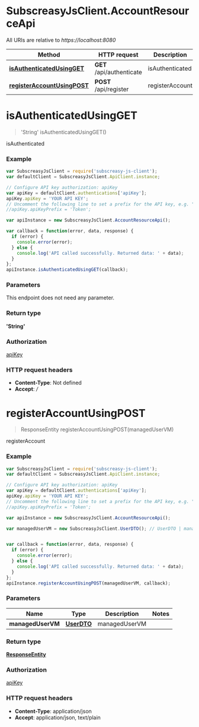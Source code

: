 # SubscreasyJsClient.AccountResourceApi

All URIs are relative to *https://localhost:8080*

Method | HTTP request | Description
------------- | ------------- | -------------
[**isAuthenticatedUsingGET**](AccountResourceApi.md#isAuthenticatedUsingGET) | **GET** /api/authenticate | isAuthenticated
[**registerAccountUsingPOST**](AccountResourceApi.md#registerAccountUsingPOST) | **POST** /api/register | registerAccount


<a name="isAuthenticatedUsingGET"></a>
# **isAuthenticatedUsingGET**
> &#39;String&#39; isAuthenticatedUsingGET()

isAuthenticated

### Example
```javascript
var SubscreasyJsClient = require('subscreasy-js-client');
var defaultClient = SubscreasyJsClient.ApiClient.instance;

// Configure API key authorization: apiKey
var apiKey = defaultClient.authentications['apiKey'];
apiKey.apiKey = 'YOUR API KEY';
// Uncomment the following line to set a prefix for the API key, e.g. "Token" (defaults to null)
//apiKey.apiKeyPrefix = 'Token';

var apiInstance = new SubscreasyJsClient.AccountResourceApi();

var callback = function(error, data, response) {
  if (error) {
    console.error(error);
  } else {
    console.log('API called successfully. Returned data: ' + data);
  }
};
apiInstance.isAuthenticatedUsingGET(callback);
```

### Parameters
This endpoint does not need any parameter.

### Return type

**&#39;String&#39;**

### Authorization

[apiKey](../README.md#apiKey)

### HTTP request headers

 - **Content-Type**: Not defined
 - **Accept**: */*

<a name="registerAccountUsingPOST"></a>
# **registerAccountUsingPOST**
> ResponseEntity registerAccountUsingPOST(managedUserVM)

registerAccount

### Example
```javascript
var SubscreasyJsClient = require('subscreasy-js-client');
var defaultClient = SubscreasyJsClient.ApiClient.instance;

// Configure API key authorization: apiKey
var apiKey = defaultClient.authentications['apiKey'];
apiKey.apiKey = 'YOUR API KEY';
// Uncomment the following line to set a prefix for the API key, e.g. "Token" (defaults to null)
//apiKey.apiKeyPrefix = 'Token';

var apiInstance = new SubscreasyJsClient.AccountResourceApi();

var managedUserVM = new SubscreasyJsClient.UserDTO(); // UserDTO | managedUserVM


var callback = function(error, data, response) {
  if (error) {
    console.error(error);
  } else {
    console.log('API called successfully. Returned data: ' + data);
  }
};
apiInstance.registerAccountUsingPOST(managedUserVM, callback);
```

### Parameters

Name | Type | Description  | Notes
------------- | ------------- | ------------- | -------------
 **managedUserVM** | [**UserDTO**](UserDTO.md)| managedUserVM | 

### Return type

[**ResponseEntity**](ResponseEntity.md)

### Authorization

[apiKey](../README.md#apiKey)

### HTTP request headers

 - **Content-Type**: application/json
 - **Accept**: application/json, text/plain

